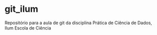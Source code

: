 # git_ilum
Repositório para a aula de git da disciplina Prática de Ciência de Dados, Ilum Escola de Ciência
